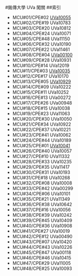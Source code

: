 #銘傳大學 UVa 闖關
##索引
- MCU#01/CPE#02 [UVa10055](UVa10055.cpp)
- MCU#02/CPE#19 UVa10783
- MCU#03/CPE#20 UVa10812
- MCU#04/CPE#24 UVa10071
- MCU#05/CPE#48 UVa11150
- MCU#06/CPE#32 UVa10190
- MCU#07/CPE#22 UVa11461
- MCU#08/CPE#04 [UVa00100](UVa00100.cpp)
- MCU#09/CPE#28 UVa10931
- MCU#10/CPE#14 UVa12019
- MCU#11/CPE#03 [UVa10035](UVa10035.cpp)
- MCU#12/CPE#17 UVa10170
- MCU#13/CPE#05 [UVa10929](UVa10929.cpp)
- MCU#14/CPE#09 UVa10222
- MCU#15/CPE#11 UVa10252
- MCU#16/CPE#13 UVa00272
- MCU#17/CPE#26 UVa00948
- MCU#18/CPE#15 UVa10038
- MCU#19/CPE#23 UVa11063
- MCU#20/CPE#30 UVa10050
- MCU#21/CPE#34 UVa10922
- MCU#22/CPE#37 UVa10221
- MCU#23/CPE#41 UVa10062
- MCU#24/CPE#44 UVa10189
- MCU#25/CPE#01 [UVa10041](UVa10041.cpp)
- MCU#26/CPE#40 UVa10057
- MCU#27/CPE#10 UVa11332
- MCU#28/CPE#33 UVa10235
- MCU#29/CPE#35 UVa11417
- MCU#30/CPE#31 UVa10193
- MCU#31/CPE#18 UVa10268
- MCU#32/CPE#08 UVa10008
- MCU#33/CPE#42 UVa00299
- MCU#34/CPE#06 UVa10101
- MCU#35/CPE#21 UVa11349
- MCU#36/CPE#38 UVa10642
- MCU#37/CPE#16 UVa10056
- MCU#38/CPE#39 UVa10242
- MCU#39/CPE#45 UVa10409
- MCU#40/CPE#36 UVa10908
- MCU#41/CPE#27 UVa10019
- MCU#42/CPE#12 UVa00490
- MCU#43/CPE#07 UVa10420
- MCU#44/CPE#43 UVa10226
- MCU#45/CPE#47 UVa00118
- MCU#46/CPE#46 UVa10415
- MCU#47/CPE#29 UVa11005
- MCU#48/CPE#25 UVa10093
